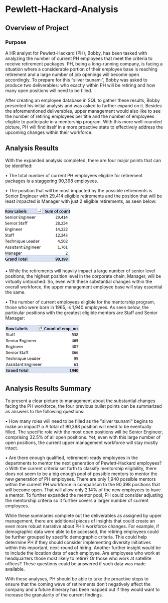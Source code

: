 # Pewlett-Hackard-Analysis

## Overview of Project
### Purpose
A HR analyst for Pewlett-Hackard (PH), Bobby, has been tasked with analyzing the number of current PH employees that meet the criteria to receive retirement packages. PH, being a long-running company, is facing a situation where a considerable portion of their employee base is reaching retirement and a large number of job openings will become open accordingly. To prepare for this “silver tsunami”, Bobby was asked to produce two deliverables: who exactly within PH will be retiring and how many open positions will need to be filled.

After creating an employee database in SQL to gather these results, Bobby presented his initial analysis and was asked to further expand on it. Besides the aforementioned deliverables, upper management would also like to see the number of retiring employees per title and the number of employees eligible to participate in a mentorship program. With this more well-rounded picture, PH will find itself in a more proactive state to effectively address the upcoming changes within their workforce.

## Analysis Results 

With the expanded analysis completed, there are four major points that can be identified:

•	The total number of current PH employees eligible for retirement packages is a staggering 90,398 employees.

•	The position that will be most impacted by the possible retirements is Senior Engineer with 29,414 eligible retirements and the position that will be least impacted is Manager with just 2 eligible retirements, as seen below:

<img src = "https://github.com/Jafranco96/Pewlett-Hackard-Analysis/blob/main/Resources/Retiring_titles.PNG">


•	While the retirements will heavily impact a large number of senior level positions, the highest position level in the corporate chain, Manager, will be virtually untouched. So, even with these substantial changes within the overall workforce, the upper management employee base will stay essential the same.

•	The number of current employees eligible for the mentorship program, those who were born in 1965, is 1,940 employees. As seen below, the particular positions with the greatest eligible mentors are Staff and Senior Manager:

<img src = "https://github.com/Jafranco96/Pewlett-Hackard-Analysis/blob/main/Resources/mentorship_eligibility.PNG">


## Analysis Results Summary

To present a clear picture to management about the substantial changes facing the PH workforce, the four previous bullet points can be summarized as answers to the following questions:

•	How many roles will need to be filled as the "silver tsunami" begins to make an impact? 
       o	 A total of 90,398 position will need to be eventually filled. The specific role with the most open positions will be Senior Engineer, comprising 32.5% of all open positions. Yet, even with this large number of open positions, the current upper management workforce will stay mostly intact.

•	Are there enough qualified, retirement-ready employees in the departments to mentor the next generation of Pewlett-Hackard employees?
        o	With the current criteria set forth to classify mentorship eligibility, there does not seem to be a big enough pool of possible mentors to mentor the new generation of PH employees. There are only 1,940 possible mentors within the current PH workforce in comparison to the 90,398 positions that will become open.  That will allow only 2.14% of the new employees to have a mentor. To further expanded the mentor pool, PH could consider adjusting the mentorship criteria so it further covers a larger number of current employees.
        
While these summaries complete out the deliverables as assigned by upper management, there are additional pieces of insights that could create an even more robust narrative about PH’s workforce changes. For example, if demographic data were able to be accessed, the retiring employees could be further grouped by specific demographic criteria. This could help determine PH if they should consider implementing diversity initiatives within this important, next-round of hiring. Another further insight would be to include the location data of each employee. Are employees who work at headquarters those most likely to retire? Or those who work at satellite offices? These questions could be answered if such data was made available.

With these analyses, PH should be able to take the proactive steps to ensure that the coming wave of retirements don’t negatively affect the company and a future itinerary has been mapped out if they would want to increase the granularity of the current findings. 
